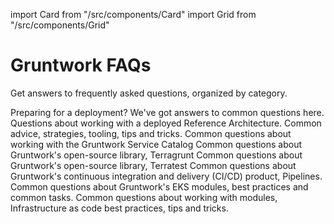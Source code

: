 import Card from "/src/components/Card"
import Grid from "/src/components/Grid"

# Gruntwork FAQs

Get answers to frequently asked questions, organized by category.

<Grid cols={2}>
  <Card
    title="Reference Architecture Pre-Deployment"
    href="/faq/ref-arch-predeployment"
  >
    Preparing for a deployment? We've got answers to common questions here. 
  </Card>
  <Card
    title="Reference Architecture"
    href="/faq/ref-arch"
  >
    Questions about working with a deployed Reference Architecture. 
  </Card>
  <Card
    title="DevOps Best Practices"
    href="/faq/devops-general"
  >
    Common advice, strategies, tooling, tips and tricks. 
  </Card>
  <Card
    title="Service Catalog FAQ"
    href="/faq/service-catalog"
  >
    Common questions about working with the Gruntwork Service Catalog
  </Card>
  <Card
    title="Terragrunt"
    href="/faq/terragrunt"
  >
    Common questions about Gruntwork's open-source library, Terragrunt 
  </Card>
  <Card
    title="Terratest"
    href="/faq/terratest"
  >
    Common questions about Gruntwork's open-source library, Terratest 
  </Card>
  <Card
    title="Pipelines"
    href="/faq/pipelines"
  >
    Common questions about Gruntwork's continuous integration and delivery (CI/CD) product, Pipelines.  
  </Card>
  <Card
    title="EKS"
    href="/faq/eks"
  >
    Common questions about Gruntwork's EKS modules, best practices and common tasks.  
  </Card>
<Card
    title="Infrastructure as Code (IaC) and modules"
    href="/faq/iac-general"
  >
    Common questions about working with modules, Infrastructure as code best practices, tips and tricks. 
  </Card>

</Grid>


<!-- ##DOCS-SOURCER-START
{"sourcePlugin":"local-copier","hash":"3885b46059cdb4616ceddbe9b2c7c100"}
##DOCS-SOURCER-END -->

